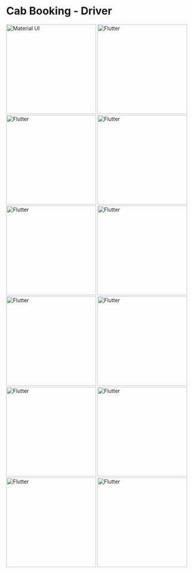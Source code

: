 # Cab Booking - Driver


<div> 
  <img src="https://user-images.githubusercontent.com/108117746/185762346-d747adb9-412d-4f8e-b3d1-30502d04e2d3.jpeg" title="Material UI" alt="Material UI" width="240"/>
  <img src="https://user-images.githubusercontent.com/108117746/185762380-2d9ea1f5-9664-4b9c-b2a9-e779fecdecdd.jpeg" title="Flutter" alt="Flutter" width="240"/>
  <img src="https://user-images.githubusercontent.com/108117746/185762398-60348c24-2cb4-4589-bbb7-733f69b325af.jpeg" title="Flutter" alt="Flutter" width="240"/>
  <img src="https://user-images.githubusercontent.com/108117746/185762417-b8406ce4-17c2-49bb-9437-5a49112c199e.jpeg" title="Flutter" alt="Flutter" width="240"/>
  <img src="https://user-images.githubusercontent.com/108117746/185762440-35a186ab-4cb8-4c6e-85e7-6ef032beecc9.jpeg" title="Flutter" alt="Flutter" width="240"/>
  <img src="https://user-images.githubusercontent.com/108117746/185762456-62e389af-68fb-46f1-8a68-3905e2dcdc59.jpeg" title="Flutter" alt="Flutter" width="240"/>
  <img src="https://user-images.githubusercontent.com/108117746/185762481-3f5bb18f-f062-4bc9-bcf3-93362224134f.jpeg" title="Flutter" alt="Flutter" width="240"/>  
  <img src="https://user-images.githubusercontent.com/108117746/185762749-835abe47-e71a-4f24-9b64-6fcc77fb23aa.jpeg" title="Flutter" alt="Flutter" width="240"/>
  <img src="https://user-images.githubusercontent.com/108117746/185762764-7e87ec5e-d3ed-48ed-b54f-6758bef400cb.jpeg" title="Flutter" alt="Flutter" width="240"/>    
  <img src="https://user-images.githubusercontent.com/108117746/185762775-ea88834c-4dec-447f-84a6-7a81411c69fa.jpeg" title="Flutter" alt="Flutter" width="240"/>    
    <img src="https://user-images.githubusercontent.com/108117746/185762794-f71bb912-f926-4598-b403-ae1168e1d038.jpeg" title="Flutter" alt="Flutter" width="240"/>    
  <img src="https://user-images.githubusercontent.com/108117746/185762812-0c09fd9b-a975-4585-8884-d7f29e81670b.jpeg" title="Flutter" alt="Flutter" width="240"/>    
</div>






